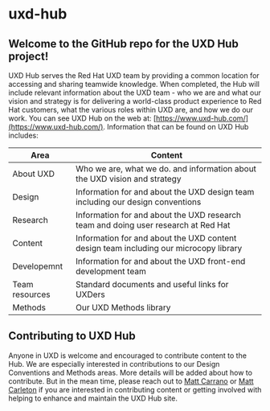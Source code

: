# uxd-hub
## Welcome to the GitHub repo for the UXD Hub project!

UXD Hub serves the Red Hat UXD team by providing a common location for accessing and sharing teamwide knowledge. When completed, the Hub will include relevant information about the UXD team - who we are and what our vision and strategy is for delivering a world-class product experience to Red Hat customers, what the various roles within UXD are, and how we do our work. You can see UXD Hub on the web at: [https://www.uxd-hub.com/](https://www.uxd-hub.com/). Information that can be found on UXD Hub includes:

| Area         | Content        |
| ------------ | ------------- |
| About UXD     |Who we are, what we do. and information about the UXD vision and strategy|
| Design        |Information for and about the UXD design team including our design conventions|
| Research      |Information for and about the UXD research team and doing user research at Red Hat|
| Content       |Information for and about the UXD content design team including our microcopy library|
| Developemnt   |Information for and about the UXD front-end development team|
| Team resources|Standard documents and useful links for UXDers|
| Methods       |Our UXD Methods library|


## Contributing to UXD Hub

Anyone in UXD is welcome and encouraged to contribute content to the Hub. We are especially interested in contributions to our Design Conventions and Methods areas. More details will be added about how to contribute. But in the mean time, please reach out to [Matt Carrano](mailto:mcarrano@redhat.com) or [Matt Carleton](mailto:mcarleto@redhat.com) if you are interested in contributing content or getting involved with helping to enhance and maintain the UXD Hub site.
